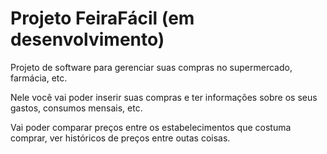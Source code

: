 # Projeto FeiraFácil (em desenvolvimento)

Projeto de software para gerenciar suas compras no supermercado, farmácia, etc.

Nele você vai poder inserir suas compras e ter informações sobre os seus gastos,
consumos mensais, etc.

Vai poder comparar preços entre os estabelecimentos que costuma comprar, ver históricos
de preços entre outas coisas.
